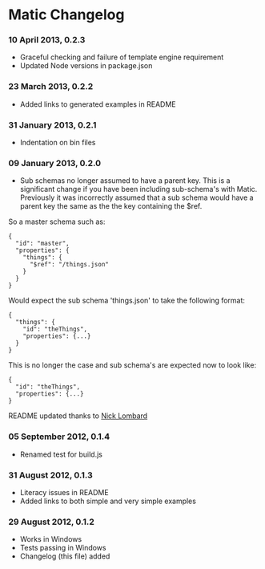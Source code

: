 # Matic Changelog

### 10 April 2013, 0.2.3
* Graceful checking and failure of template engine requirement
* Updated Node versions in package.json

### 23 March 2013, 0.2.2
* Added links to generated examples in README

### 31 January 2013, 0.2.1
* Indentation on bin files

### 09 January 2013, 0.2.0
* Sub schemas no longer assumed to have a parent key. This is a significant
change if you have been including sub-schema's with Matic.
Previously it was incorrectly assumed that a sub schema would have a parent key
the same as the the key containing the $ref.

So a master schema such as:

    {
      "id": "master",
      "properties": {
        "things": {
          "$ref": "/things.json"
        }
      }
    }

Would expect the sub schema 'things.json' to take the following format:

    {
      "things": {
        "id": "theThings",
        "properties": {...}
      }
    }

This is no longer the case and sub schema's are expected now to look like:

    {
      "id": "theThings",
      "properties": {...}
    }

README updated thanks to [Nick Lombard](https://github.com/nickl-)

### 05 September 2012, 0.1.4
* Renamed test for build.js

### 31 August 2012, 0.1.3
* Literacy issues in README
* Added links to both simple and very simple examples

### 29 August 2012, 0.1.2
* Works in Windows
* Tests passing in Windows
* Changelog (this file) added